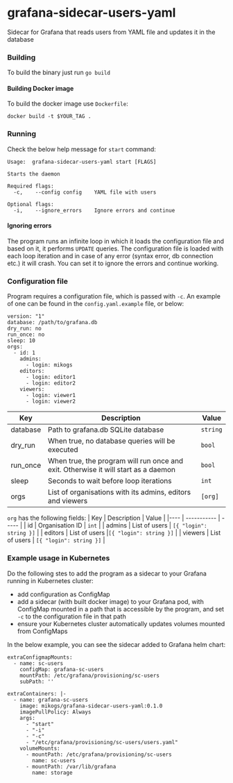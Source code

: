 # grafana-sidecar-users-yaml
Sidecar for Grafana that reads users from YAML file and updates it in the database

### Building
To build the binary just run `go build`

#### Building Docker image
To build the docker image use `Dockerfile`:

    docker build -t $YOUR_TAG .

### Running
Check the below help message for `start` command:

    Usage:  grafana-sidecar-users-yaml start [FLAGS]
    
    Starts the daemon
    
    Required flags: 
      -c,	 --config config 	YAML file with users
    
    Optional flags: 
      -i,	 --ignore_errors  	Ignore errors and continue


#### Ignoring errors
The program runs an infinite loop in which it loads the configuration file and based on it, it performs `UPDATE` queries. The configuration file is loaded with each loop iteration and in case of any error (syntax error, db connection etc.) it will crash. You can set it to ignore the errors and continue working.

### Configuration file
Program requires a configuration file, which is passed with `-c`. An example of one can be found in the `config.yaml.example` file, or below:

    version: "1"
    database: /path/to/grafana.db
    dry_run: no
    run_once: no
    sleep: 10
    orgs:
      - id: 1
        admins:
          - login: mikogs
        editors:
          - login: editor1
          - login: editor2
        viewers:
          - login: viewer1
          - login: viewer2

| Key | Description | Value |
|-----|-------------|-------|
| database | Path to grafana.db SQLite database | `string` |
| dry_run | When true, no database queries will be executed | `bool` |
| run_once | When true, the program will run once and exit. Otherwise it will start as a daemon | `bool` |
| sleep | Seconds to wait before loop iterations | `int` |
| orgs | List of organisations with its admins, editors and viewers | `[org]` |

`org` has the following fields:
| Key | Description | Value |
|---- | ----------- | ----- |
| id | Organisation ID | `int` |
| admins | List of users | `[{ "login": string }]` |
| editors | List of users |`[{ "login": string }]` |
| viewers | List of users | `[{ "login": string }]` |

### Example usage in Kubernetes
Do the following stes to add the program as a sidecar to your Grafana running in Kubernetes cluster:

* add configuration as ConfigMap
* add a sidecar (with built docker image) to your Grafana pod, with ConfigMap mounted in a path that is accessible by the program, and set `-c` to the configuration file in that path
* ensure your Kubernetes cluster automatically updates volumes mounted from ConfigMaps

In the below example, you can see the sidecar added to Grafana helm chart:

    extraConfigmapMounts:
      - name: sc-users
        configMap: grafana-sc-users
        mountPath: /etc/grafana/provisioning/sc-users
        subPath: ''
  
    extraContainers: |-
      - name: grafana-sc-users
        image: mikogs/grafana-sidecar-users-yaml:0.1.0
        imagePullPolicy: Always
        args:
          - "start"
          - "-i"
          - "-c"
          - "/etc/grafana/provisioning/sc-users/users.yaml"
        volumeMounts:
          - mountPath: /etc/grafana/provisioning/sc-users
            name: sc-users
          - mountPath: /var/lib/grafana
            name: storage

